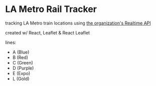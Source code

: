 # LA Metro Rail Tracker

tracking LA Metro train locations using [the organization's Realtime API](https://developer.metro.net/api/)

created w/ React, Leaflet & React Leaflet

lines:
- A (Blue)
- B (Red)
- C (Green)
- D (Purple)
- E (Expo)
- L (Gold)
